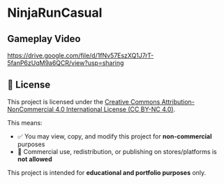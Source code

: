 # NinjaRunCasual
## Gameplay Video
https://drive.google.com/file/d/1fNv57EszXQ1J7rT-5fanP6zUqM9a6QCR/view?usp=sharing

## 📜 License

This project is licensed under the [Creative Commons Attribution-NonCommercial 4.0 International License (CC BY-NC 4.0)](https://creativecommons.org/licenses/by-nc/4.0/).

This means:
- ✅ You may view, copy, and modify this project for **non-commercial** purposes
- 🚫 Commercial use, redistribution, or publishing on stores/platforms is **not allowed**

This project is intended for **educational and portfolio purposes** only.
